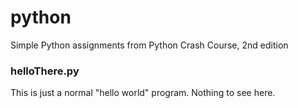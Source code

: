 # python
Simple Python assignments from Python Crash Course, 2nd edition

### helloThere.py
This is just a normal "hello world" program. Nothing to see here. 
